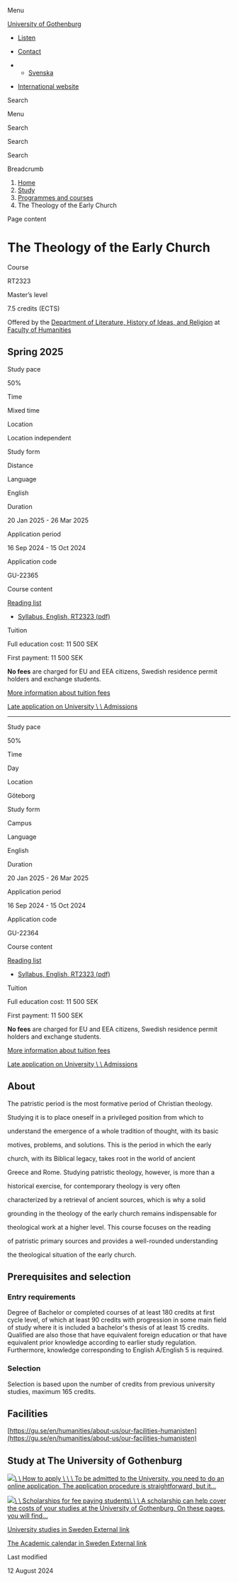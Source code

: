 Menu

[University of Gothenburg](/en)

- [Listen](//app-eu.readspeaker.com/cgi-bin/rsent?customerid=9467&lang=en_uk&readclass=region--content&url=https%3A%2F%2Fwww.gu.se%2Fen%2Fstudy-gothenburg%2Fthe-theology-of-the-early-church-rt2323 "Listen with ReadSpeaker")

- [Contact](/en/contact)

- - [Svenska](/studera/hitta-utbildning/den-tidiga-kyrkans-teologi-rt2323)
- [International website](/en/study-gothenburg/the-theology-of-the-early-church-rt2323)

Search


Menu


Search


Search

Search

Breadcrumb

1. [Home](/en)
2. [Study](/en/study-in-gothenburg)
3. [Programmes and courses](/en/study-in-gothenburg/study-options)
4. The Theology of the Early Church


Page content

# The Theology of the Early Church

Course


RT2323


Master’s level



7.5 credits (ECTS)



Offered by the
[Department of Literature, History of Ideas, and Religion](https://www.gu.se/en/literature-history-of-ideas-religion)
at
[Faculty of Humanities](https://www.gu.se/en/humanities)

## Spring 2025

Study pace


50%

Time


Mixed time

Location


Location independent

Study form


Distance

Language


English

Duration


20 Jan 2025
\- 26 Mar 2025

Application period


16 Sep 2024
\- 15 Oct 2024

Application code


GU-22365

Course content


[Reading list](/en/study-gothenburg/the-theology-of-the-early-church-rt2323/reading-list/718e6d66-a8d3-11ef-a240-57578bd7405a)

- [Syllabus, English, RT2323 (pdf)](https://kursplaner.gu.se/pdf/kurs/en/RT2323)


Tuition


Full education cost: 11 500 SEK

First payment: 11 500 SEK

**No fees** are charged for EU and EEA citizens, Swedish residence permit holders and exchange students.

[More information about tuition fees](https://www.gu.se/en/study-in-gothenburg/apply/tuition-fees)

[Late application on University \\
\\
Admissions](https://www.universityadmissions.se/intl/addtobasket?id=GU-22365&period=VT+2025)

* * *

Study pace


50%

Time


Day

Location


Göteborg

Study form


Campus

Language


English

Duration


20 Jan 2025
\- 26 Mar 2025

Application period


16 Sep 2024
\- 15 Oct 2024

Application code


GU-22364

Course content


[Reading list](/en/study-gothenburg/the-theology-of-the-early-church-rt2323/reading-list/718e6d66-a8d3-11ef-a240-57578bd7405a)

- [Syllabus, English, RT2323 (pdf)](https://kursplaner.gu.se/pdf/kurs/en/RT2323)


Tuition


Full education cost: 11 500 SEK

First payment: 11 500 SEK

**No fees** are charged for EU and EEA citizens, Swedish residence permit holders and exchange students.

[More information about tuition fees](https://www.gu.se/en/study-in-gothenburg/apply/tuition-fees)

[Late application on University \\
\\
Admissions](https://www.universityadmissions.se/intl/addtobasket?id=GU-22364&period=VT+2025)

## About

The patristic period is the most formative period of Christian theology.

Studying it is to place oneself in a privileged position from which to

understand the emergence of a whole tradition of thought, with its basic

motives, problems, and solutions. This is the period in which the early

church, with its Biblical legacy, takes root in the world of ancient

Greece and Rome. Studying patristic theology, however, is more than a

historical exercise, for contemporary theology is very often

characterized by a retrieval of ancient sources, which is why a solid

grounding in the theology of the early church remains indispensable for

theological work at a higher level. This course focuses on the reading

of patristic primary sources and provides a well-rounded understanding

the theological situation of the early church.

## Prerequisites and selection

### Entry requirements

Degree of Bachelor or completed courses of at least 180 credits at first cycle level, of which at least 90 credits with progression in some main field of study where it is included a bachelor's thesis of at least 15 credits. Qualified are also those that have equivalent foreign education or that have equivalent prior knowledge according to earlier study regulation. Furthermore, knowledge corresponding to English A/English 5 is required.

### Selection

Selection is based upon the number of credits from previous university studies, maximum 165 credits.

## Facilities

[https://gu.se/en/humanities/about-us/our-facilities-humanisten](https://gu.se/en/humanities/about-us/our-facilities-humanisten)

## Study at The University of Gothenburg

[![](/sites/default/files/dynamic-image/dynamic_image_2188_218/public/2020-03/cytonn-photography-ZJEKICY5EXY-unsplash.jpg?media_id=2553&width=1904&height=208)\\
\\
How to apply \\
\\
\\
To be admitted to the University, you need to do an online application. The application procedure is straightforward, but it…](/en/study-in-gothenburg/apply)

[![](/sites/default/files/dynamic-image/dynamic_image_2188_218/public/2024-01/GU-7.jpg?media_id=95188&width=1904&height=208)\\
\\
Scholarships for fee paying students\\
\\
\\
A scholarship can help cover the costs of your studies at the University of Gothenburg. On these pages, you will find…](/en/study-in-gothenburg/apply/scholarships-for-fee-paying-students)

[University studies in Sweden External link](https://www.gu.se/en/study-in-gothenburg/before-you-arrive/university-studies-in-sweden "External link")

[The Academic calendar in Sweden External link](https://www.gu.se/en/study-in-gothenburg/when-you-are-here/academic-calendar "External link")

Last modified


12 August 2024